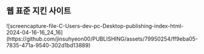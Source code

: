 <h2> 웹 표준 지킨 사이트 </h2>
![screencapture-file-C-Users-dev-pc-Desktop-publishing-index-html-2024-04-16-16_24_16](https://github.com/jinsuhyeon00/PUBLISHING/assets/79950254/ff9eba05-7835-471a-9540-302d1bd13889)
